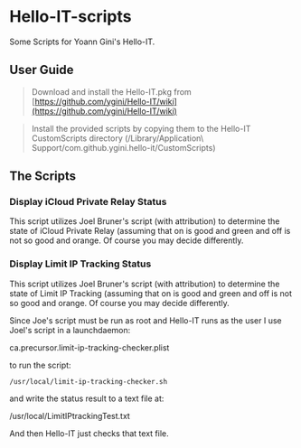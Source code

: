 # Hello-IT-scripts
Some Scripts for Yoann Gini's Hello-IT.

## User Guide

> Download and install the Hello-IT.pkg from [https://github.com/ygini/Hello-IT/wiki](https://github.com/ygini/Hello-IT/wiki)

> Install the provided scripts by copying them to the Hello-IT CustomScripts directory (/Library/Application\ Support/com.github.ygini.hello-it/CustomScripts)

## The Scripts

### Display iCloud Private Relay Status

This script utilizes Joel Bruner's script (with attribution) to determine the state of iCloud Private Relay (assuming that on is good and green and off is not so good and orange. Of course you may decide differently.

### Display Limit IP Tracking Status

This script utilizes Joel Bruner's script (with attribution) to determine the state of Limit IP Tracking (assuming that on is good and green and off is not so good and orange. Of course you may decide differently.

Since Joe's script must be run as root and Hello-IT runs as the user I use Joel's script in a launchdaemon:

ca.precursor.limit-ip-tracking-checker.plist

to run the script:

`/usr/local/limit-ip-tracking-checker.sh`

and write the status result to a text file at:

/usr/local/LimitIPtrackingTest.txt

And then Hello-IT just checks that text file.

